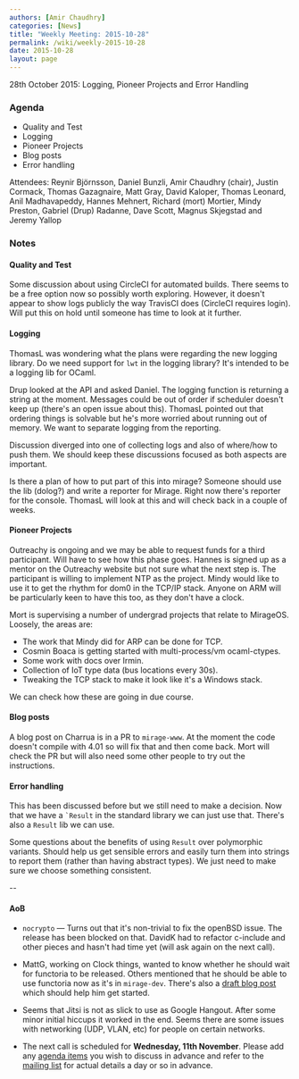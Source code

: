 ```yaml
---
authors: [Amir Chaudhry]
categories: [News]
title: "Weekly Meeting: 2015-10-28"
permalink: /wiki/weekly-2015-10-28
date: 2015-10-28
layout: page
---
```


28th October 2015: Logging, Pioneer Projects and Error Handling

### Agenda ###

- Quality and Test
- Logging
- Pioneer Projects
- Blog posts
- Error handling


Attendees:
Reynir Björnsson, Daniel Bunzli, Amir Chaudhry (chair), Justin Cormack,
Thomas Gazagnaire, Matt Gray, David Kaloper, Thomas Leonard,
Anil Madhavapeddy, Hannes Mehnert, Richard (mort) Mortier, Mindy Preston,
Gabriel (Drup) Radanne, Dave Scott, Magnus Skjegstad and Jeremy Yallop


### Notes ###

#### Quality and Test ####

Some discussion about using CircleCI for automated builds.  There seems to be
a free option now so possibly worth exploring.  However, it doesn't appear to
show logs publicly the way TravisCI does (CircleCI requires login). Will put
this on hold until someone has time to look at it further.


#### Logging ####

ThomasL was wondering what the plans were regarding the new logging library.
Do we need support for `lwt` in the logging library? It's intended to be a
logging lib for OCaml. 

Drup looked at the API and asked Daniel. The logging function is returning a
string at the moment. Messages could be out of order if scheduler doesn't keep
up (there's an open issue about this). ThomasL pointed out that ordering
things is solvable but he's more worried about running out of memory. We want
to separate logging from the reporting. 

Discussion diverged into one of collecting logs and also of where/how to push
them.  We should keep these discussions focused as both aspects are important.

<!-- Irmin is using dolog? -->

Is there a plan of how to put part of this into mirage? Someone should use the
lib (dolog?) and write a reporter for Mirage. Right now there's reporter for
the console.  ThomasL will look at this and will check back in a couple of
weeks.


#### Pioneer Projects ####

Outreachy is ongoing and we may be able to request funds for a third
participant. Will have to see how this phase goes. Hannes is signed up as a
mentor on the Outreachy website but not sure what the next step is. The
participant is willing to implement NTP as the project. Mindy would like to
use it to get the rhythm for dom0 in the TCP/IP stack. Anyone on ARM will be
particularly keen to have this too, as they don't have a clock.

Mort is supervising a number of undergrad projects that relate to MirageOS.
Loosely, the areas are:
- The work that Mindy did for ARP can be done for TCP.
- Cosmin Boaca is getting started with multi-process/vm ocaml-ctypes.
- Some work with docs over Irmin.
- Collection of IoT type data (bus locations every 30s).
- Tweaking the TCP stack to make it look like it's a Windows stack.

We can check how these are going in due course.

#### Blog posts ####

A blog post on Charrua is in a PR to `mirage-www`.  At the moment the code
doesn't compile with 4.01 so will fix that and then come back.  Mort will
check the PR but will also need some other people to try out the instructions.


#### Error handling ####

This has been discussed before but we still need to make a decision. Now that
we have a `` `Result `` in the standard library we can just use that. There's
also a `Result` lib we can use.  

Some questions about the benefits of using `Result` over polymorphic variants.
Should help us get sensible errors and easily turn them into strings to report
them (rather than having abstract types). We just need to make sure we choose
something consistent. 

--

#### AoB ####

- `nocrypto` — Turns out that it's non-trivial to fix the openBSD issue. The
release has been blocked on that. DavidK had to refactor c-include and other
pieces and hasn't had time yet (will ask again on the next call).

- MattG, working on Clock things, wanted to know whether he should wait for
functoria to be released. Others mentioned that he should be able to use
functoria now as it's in `mirage-dev`. There's also a
[draft blog post][functoria-post] which should help him get started.

- Seems that Jitsi is not as slick to use as Google Hangout. After some minor
initial hiccups it worked in the end.  Seems there are some issues with
networking (UDP, VLAN, etc) for people on certain networks.

- The next call is scheduled for **Wednesday, 11th November**. Please add any
[agenda items][call-agenda] you wish to discuss in advance and refer to the
[mailing list][mir-mail] for actual details a day or so in advance.

[functoria-post]: https://github.com/mirage/mirage-www/pull/396
[call-agenda]: https://github.com/mirage/mirage-www/wiki/Call-Agenda
[mir-mail]: http://lists.xenproject.org/cgi-bin/mailman/listinfo/mirageos-devel
